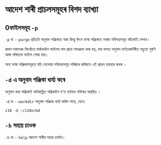 # আদেশ শাৰী প্ৰাচলসমূহৰ বিশদ ব্যাখ্যা

## 0ফাইলসমূহ `-p`

`-p` বা `--purge` প্ৰতিটো অনুবাদ পঞ্জিকাত থকা কিন্তু উৎস ভাষা পঞ্জিকাত নথকা নথিপত্ৰসমূহ আঁতৰাই পেলাব।

কাৰণ দস্তাবেজ লিখোঁতে মাৰ্কডাউন ফাইলৰ নাম প্ৰায়ে সামঞ্জস্য কৰা হয়, যাৰ ফলত অনুবাদ ডাইৰেকটৰীত বহুতো পুৰণি আৰু পৰিত্যক্ত ফাইল পোৱা যায়।

অন্য ভাষা পঞ্জিকাসমূহত মচি পেলোৱা নথিপত্ৰসমূহ পৰিষ্কাৰ কৰিবলে এই প্ৰাচল ব্যৱহাৰ কৰক ।

## `-d` এ অনুবাদ পঞ্জিকা ধাৰ্য্য কৰে

অনুবাদ কৰা পঞ্জিকাই অবিকল্পিত পঞ্জিকালৈ য'ত বৰ্তমান নথিপত্ৰ অৱস্থিত ।

`-d` বা `--workdir` অনুবাদ পঞ্জিকা ধাৰ্য্য কৰিব পাৰে, যেনে:

```
i18 -d ~/i18n/md
```

## `-h` সহায় চাওক

`-h` বা `--help` আদেশ শাৰীৰ সহায় চাবলৈ।